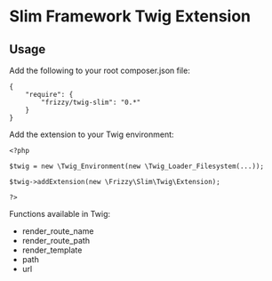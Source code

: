 # Slim Framework Twig Extension

## Usage

Add the following to your root composer.json file:

    {
        "require": {
            "frizzy/twig-slim": "0.*"
        }
    }

Add the extension to your Twig environment:
    
    <?php
    
    $twig = new \Twig_Environment(new \Twig_Loader_Filesystem(...));
    
    $twig->addExtension(new \Frizzy\Slim\Twig\Extension);
    
    ?>
    
Functions available in Twig:

* render_route_name
* render_route_path
* render_template
* path
* url